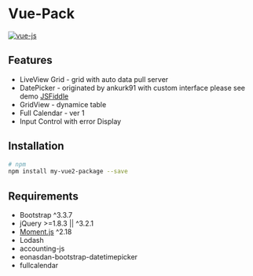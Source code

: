 # Vue-Pack 

[![vue-js](https://img.shields.io/badge/vue.js-2.x-brightgreen.svg?maxAge=604800)](https://vuejs.org/)



## Features
* LiveView Grid - grid with auto data pull server 
* DatePicker - originated by ankurk91 with custom interface  please see demo [JSFiddle](https://jsfiddle.net/ankurk91/zupazg2u/)
* GridView - dynamice table
* Full Calendar - ver 1
* Input Control with error Display 


## Installation
```bash
# npm
npm install my-vue2-package --save

```

## Requirements
* Bootstrap ^3.3.7
* jQuery >=1.8.3 || ^3.2.1
* [Moment.js](https://momentjs.com/) ^2.18
* Lodash
* accounting-js
* eonasdan-bootstrap-datetimepicker
* fullcalendar
 
